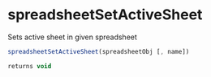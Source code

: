 # spreadsheetSetActiveSheet

 Sets active sheet in given spreadsheet

```javascript
spreadsheetSetActiveSheet(spreadsheetObj [, name])
```

```javascript
returns void
```
